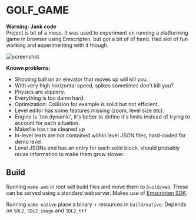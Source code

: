 # GOLF_GAME

**Warning: Jank code**   
Project is bit of a mess. It was used to experiment on running a platforming game in browser using Emscripten, but got a bit of of hand. Had alot of fun working and experimenting with it though.

![screenshot](https://nop.koindozer.org/gh/golf_game/golf_screenshot.png)


**Known problems:**   

- Shooting ball on an elevator that moves up will kill you.
- With very high horizontal speed, spikes sometimes don't kill you?
- Physics are slippery.
- Everything is too damn hard.
- Optimization: Collision for example is solid but not efficient.
- Level editor has some features missing (zoom, level size etc).
- Engine is 'too dynamic', it's better to define it's limits instead of trying to account for each situation.
- Makefile has t be cleaned up
- In-level texts are not contained within level JSON files, hard-coded for demo level.
- Level JSONs end has an entry for each solid block, should probably reuse information to make them grow slower.
## Build
Running `make web` in root will build files and move them to `build/web`. These can be served using a standard webserver.
Makes use of [Emscripten SDK](https://emscripten.org/docs/).

Running `make native` place a binary + resources in `build/native`. Depends on `SDL2`, `SDL2_image` and `SDL2_ttf`
